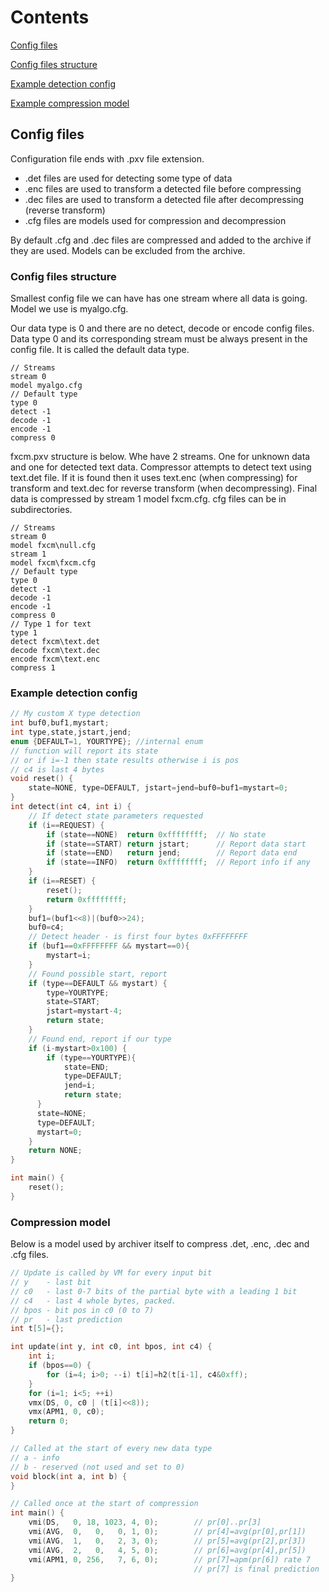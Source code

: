 # Contents
[Config files](#config-files)

[Config files structure](#config-files-structure)

[Example detection config](#example-detection-config)

[Example compression model](#compression-model)



## Config files
Configuration file ends with .pxv file extension.
* .det files are used for detecting some type of data
* .enc files are used to transform a detected file before compressing
* .dec files are used to transform a detected file after decompressing (reverse transform)
* .cfg files are models used for compression and decompression

By default .cfg and .dec files are compressed and added to the archive if they are used. Models can be excluded from the archive.

### Config files structure

Smallest config file we can have has one stream where all data is going.
Model we use is myalgo.cfg. 

Our data type is 0 and there are no detect, decode or encode config files. Data type 0 and its corresponding stream must be always present in the config file.
It is called the default data type.

```
// Streams
stream 0
model myalgo.cfg
// Default type
type 0
detect -1
decode -1
encode -1
compress 0
```

fxcm.pxv structure is below. Whe have 2 streams. One for unknown data and one for detected text data.
Compressor attempts to detect text using text.det file. If it is found then it uses text.enc (when compressing) for transform and text.dec for reverse transform (when decompressing). 
Final data is compressed by stream 1 model fxcm.cfg. cfg files can be in subdirectories.

```
// Streams
stream 0
model fxcm\null.cfg
stream 1
model fxcm\fxcm.cfg
// Default type
type 0
detect -1
decode -1
encode -1
compress 0
// Type 1 for text
type 1
detect fxcm\text.det
decode fxcm\text.dec
encode fxcm\text.enc
compress 1
```


### Example detection config
```c
// My custom X type detection
int buf0,buf1,mystart;
int type,state,jstart,jend;
enum {DEFAULT=1, YOURTYPE}; //internal enum
// function will report its state 
// or if i=-1 then state results otherwise i is pos
// c4 is last 4 bytes
void reset() {
    state=NONE, type=DEFAULT, jstart=jend=buf0=buf1=mystart=0;
}
int detect(int c4, int i) {
    // If detect state parameters requested
    if (i==REQUEST) {
        if (state==NONE)  return 0xffffffff;  // No state
        if (state==START) return jstart;      // Report data start
        if (state==END)   return jend;        // Report data end
        if (state==INFO)  return 0xffffffff;  // Report info if any
    }
    if (i==RESET) {
        reset();
        return 0xffffffff;
    }
    buf1=(buf1<<8)|(buf0>>24);
    buf0=c4;
    // Detect header - is first four bytes 0xFFFFFFFF
    if (buf1==0xFFFFFFFF && mystart==0){
        mystart=i;
    }
    // Found possible start, report
    if (type==DEFAULT && mystart) {
        type=YOURTYPE;
        state=START; 
        jstart=mystart-4;
        return state;
    }
    // Found end, report if our type
    if (i-mystart>0x100) {
        if (type==YOURTYPE){
            state=END;
            type=DEFAULT;
            jend=i;
            return state;
      }
      state=NONE;
      type=DEFAULT;
      mystart=0;
    }
    return NONE;
}

int main() {
    reset();
}
```

### Compression model

Below is a model used by archiver itself to compress .det, .enc, .dec and .cfg files.

```c
// Update is called by VM for every input bit
// y    - last bit
// c0   - last 0-7 bits of the partial byte with a leading 1 bit
// c4   - last 4 whole bytes, packed.
// bpos - bit pos in c0 (0 to 7)
// pr   - last prediction
int t[5]={};

int update(int y, int c0, int bpos, int c4) {
    int i;
    if (bpos==0) {
        for (i=4; i>0; --i) t[i]=h2(t[i-1], c4&0xff);
    }
    for (i=1; i<5; ++i) 
    vmx(DS, 0, c0 | (t[i]<<8));
    vmx(APM1, 0, c0);
    return 0;
}

// Called at the start of every new data type
// a - info
// b - reserved (not used and set to 0)
void block(int a, int b) {
}

// Called once at the start of compression
int main() { 
    vmi(DS,   0, 18, 1023, 4, 0);        // pr[0]..pr[3]
    vmi(AVG,  0,   0,   0, 1, 0);        // pr[4]=avg(pr[0],pr[1])
    vmi(AVG,  1,   0,   2, 3, 0);        // pr[5]=avg(pr[2],pr[3])
    vmi(AVG,  2,   0,   4, 5, 0);        // pr[6]=avg(pr[4],pr[5])
    vmi(APM1, 0, 256,   7, 6, 0);        // pr[7]=apm(pr[6]) rate 7 
                                         // pr[7] is final prediction
}

```
